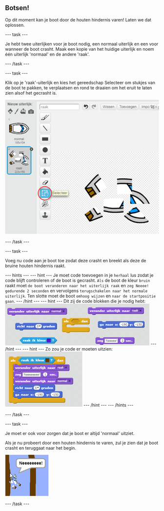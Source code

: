 ## Botsen!

Op dit moment kan je boot door de houten hindernis varen! Laten we dat oplossen.

--- task ---

Je hebt twee uiterlijken voor je boot nodig, een normaal uiterlijk en een voor wanneer de boot crasht. Maak een kopie van het huidige uiterlijk en noem één uiterlijk 'normaal' en de andere 'raak'.

--- /task ---

--- task ---

Klik op je 'raak'-uiterlijk en kies het gereedschap Selecteer om stukjes van de boot te pakken, te verplaatsen en rond te draaien om het eruit te laten zien alsof het gecrasht is.

![screenshot](images/boat-hit-costume.png)

--- /task ---

--- task ---

Voeg nu code aan je boot toe zodat deze crasht en breekt als deze de bruine houten hindernis raakt.

--- hints --- --- hint --- Je moet code toevoegen in je `herhaal` lus zodat je code blijft controleren of de boot is gecrasht. `Als` de boot de kleur `bruin` raakt moet `de boot veranderen naar het uiterlijk raak` en `zeg Neeee! gedurende 2 seconden` en vervolgens `terugschakelen naar het normale uiterlijk`. Ten slotte moet de boot `omhoog wijzen` en `naar de startpositie gaan`. --- /hint --- --- hint --- Dit zij de code blokken die je nodig hebt: ![screenshot](images/boat-hit-blocks.png) --- /hint --- --- hint --- Zo zou je code er moeten uitzien: ![screenshot](images/boat-hit-code.png) --- /hint --- --- /hints ---

--- /task ---

--- task ---

Je moet er ook voor zorgen dat je boot er altijd 'normaal' uitziet.

Als je nu probeert door een houten hindernis te varen, zul je zien dat je boot crasht en teruggaat naar het begin.

![screenshot](images/boat-crash.png)

--- /task ---